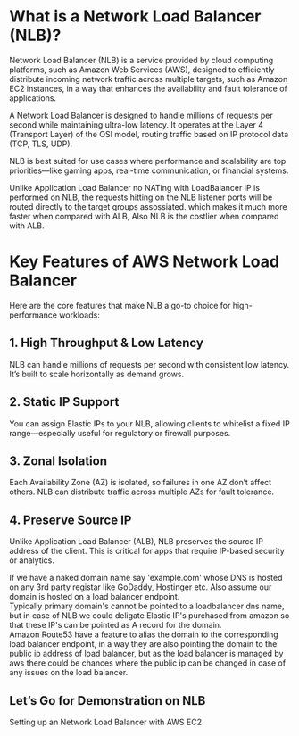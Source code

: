 # What is a Network Load Balancer (NLB)?
Network Load Balancer (NLB) is a service provided by cloud computing platforms, such as Amazon Web Services (AWS), designed to efficiently distribute incoming network traffic across multiple targets, such as Amazon EC2 instances, in a way that enhances the availability and fault tolerance of applications. <br/>

A Network Load Balancer is designed to handle millions of requests per second while maintaining ultra-low latency. It operates at the Layer 4 (Transport Layer) of the OSI model, routing traffic based on IP protocol data (TCP, TLS, UDP).

NLB is best suited for use cases where performance and scalability are top priorities—like gaming apps, real-time communication, or financial systems.

Unlike Application Load Balancer no NATing with LoadBalancer IP is performed on NLB, the requests hitting on the NLB listener ports will be routed directly to the target groups assossiated. which makes it much more faster when compared with ALB, Also NLB is the costlier when compared with ALB.

# Key Features of AWS Network Load Balancer

Here are the core features that make NLB a go-to choice for high-performance workloads:
## 1. High Throughput & Low Latency

NLB can handle millions of requests per second with consistent low latency. It’s built to scale horizontally as demand grows.
## 2. Static IP Support

You can assign Elastic IPs to your NLB, allowing clients to whitelist a fixed IP range—especially useful for regulatory or firewall purposes.
## 3. Zonal Isolation

Each Availability Zone (AZ) is isolated, so failures in one AZ don’t affect others. NLB can distribute traffic across multiple AZs for fault tolerance.

## 4. Preserve Source IP

Unlike Application Load Balancer (ALB), NLB preserves the source IP address of the client. This is critical for apps that require IP-based security or analytics.

If we have a naked domain name say 'example.com' whose DNS is hosted on any 3rd party registar like GoDaddy, Hostinger etc. Also assume our domain is hosted on a load balancer endpoint. <br/>
Typically primary domain's cannot be pointed to a loadbalancer dns name, but in case of NLB we could deligate Elastic IP's purchased from amazon so that these IP's can be pointed as A record for the domain. <br/>
Amazon Route53 have a feature to alias the domain to the corresponding load balancer endpoint, in a way they are also pointing the domain to the public ip address of load balancer, but as the load balancer is managed by aws there could be chances where the public ip can be changed in case of any issues on the load balancer. <br/>

## Let’s Go for Demonstration on NLB

Setting up an Network Load Balancer with AWS EC2
